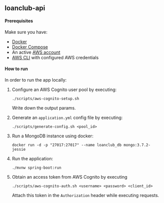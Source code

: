 ## loanclub-api

#### Prerequisites

Make sure you have:

- [Docker](https://docs.docker.com/install)
- [Docker Compose](https://docs.docker.com/compose/install)
- An active [AWS account](https://aws.amazon.com/console)
- [AWS CLI](https://github.com/aws/aws-cli) with configured AWS credentials

#### How to run

In order to run the app locally:

1. Configure an AWS Cognito user pool by executing: 

    `./scripts/aws-cognito-setup.sh`
    
    Write down the output params.

2. Generate an `application.yml` config file by executing:

    `./scripts/generate-config.sh <pool_id>`
    
3. Run a MongoDB instance using docker:

    `docker run -d -p "27017:27017" --name loanclub_db mongo:3.7.2-jessie`
    
4. Run the application:
  
    `./mvnw spring-boot:run`  
    
5. Obtain an access token from AWS Cognito by executing

    `./scripts/aws-cognito-auth.sh <username> <password> <client_id>`
    
    Attach this token in the `Authorization` header while executing requests.
